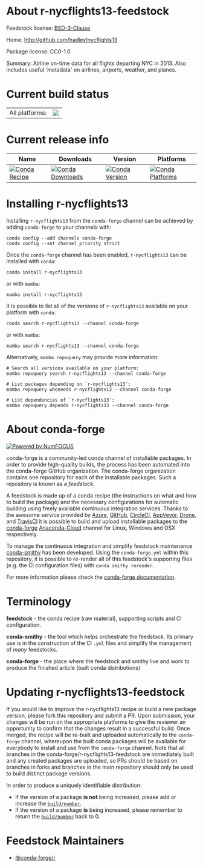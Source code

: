 About r-nycflights13-feedstock
==============================

Feedstock license: [BSD-3-Clause](https://github.com/conda-forge/r-nycflights13-feedstock/blob/main/LICENSE.txt)

Home: http://github.com/hadley/nycflights13

Package license: CC0-1.0

Summary: Airline on-time data for all flights departing NYC in 2013.  Also includes useful 'metadata' on airlines, airports, weather, and planes.

Current build status
====================


<table><tr><td>All platforms:</td>
    <td>
      <a href="https://dev.azure.com/conda-forge/feedstock-builds/_build/latest?definitionId=4269&branchName=main">
        <img src="https://dev.azure.com/conda-forge/feedstock-builds/_apis/build/status/r-nycflights13-feedstock?branchName=main">
      </a>
    </td>
  </tr>
</table>

Current release info
====================

| Name | Downloads | Version | Platforms |
| --- | --- | --- | --- |
| [![Conda Recipe](https://img.shields.io/badge/recipe-r--nycflights13-green.svg)](https://anaconda.org/conda-forge/r-nycflights13) | [![Conda Downloads](https://img.shields.io/conda/dn/conda-forge/r-nycflights13.svg)](https://anaconda.org/conda-forge/r-nycflights13) | [![Conda Version](https://img.shields.io/conda/vn/conda-forge/r-nycflights13.svg)](https://anaconda.org/conda-forge/r-nycflights13) | [![Conda Platforms](https://img.shields.io/conda/pn/conda-forge/r-nycflights13.svg)](https://anaconda.org/conda-forge/r-nycflights13) |

Installing r-nycflights13
=========================

Installing `r-nycflights13` from the `conda-forge` channel can be achieved by adding `conda-forge` to your channels with:

```
conda config --add channels conda-forge
conda config --set channel_priority strict
```

Once the `conda-forge` channel has been enabled, `r-nycflights13` can be installed with `conda`:

```
conda install r-nycflights13
```

or with `mamba`:

```
mamba install r-nycflights13
```

It is possible to list all of the versions of `r-nycflights13` available on your platform with `conda`:

```
conda search r-nycflights13 --channel conda-forge
```

or with `mamba`:

```
mamba search r-nycflights13 --channel conda-forge
```

Alternatively, `mamba repoquery` may provide more information:

```
# Search all versions available on your platform:
mamba repoquery search r-nycflights13 --channel conda-forge

# List packages depending on `r-nycflights13`:
mamba repoquery whoneeds r-nycflights13 --channel conda-forge

# List dependencies of `r-nycflights13`:
mamba repoquery depends r-nycflights13 --channel conda-forge
```


About conda-forge
=================

[![Powered by
NumFOCUS](https://img.shields.io/badge/powered%20by-NumFOCUS-orange.svg?style=flat&colorA=E1523D&colorB=007D8A)](https://numfocus.org)

conda-forge is a community-led conda channel of installable packages.
In order to provide high-quality builds, the process has been automated into the
conda-forge GitHub organization. The conda-forge organization contains one repository
for each of the installable packages. Such a repository is known as a *feedstock*.

A feedstock is made up of a conda recipe (the instructions on what and how to build
the package) and the necessary configurations for automatic building using freely
available continuous integration services. Thanks to the awesome service provided by
[Azure](https://azure.microsoft.com/en-us/services/devops/), [GitHub](https://github.com/),
[CircleCI](https://circleci.com/), [AppVeyor](https://www.appveyor.com/),
[Drone](https://cloud.drone.io/welcome), and [TravisCI](https://travis-ci.com/)
it is possible to build and upload installable packages to the
[conda-forge](https://anaconda.org/conda-forge) [Anaconda-Cloud](https://anaconda.org/)
channel for Linux, Windows and OSX respectively.

To manage the continuous integration and simplify feedstock maintenance
[conda-smithy](https://github.com/conda-forge/conda-smithy) has been developed.
Using the ``conda-forge.yml`` within this repository, it is possible to re-render all of
this feedstock's supporting files (e.g. the CI configuration files) with ``conda smithy rerender``.

For more information please check the [conda-forge documentation](https://conda-forge.org/docs/).

Terminology
===========

**feedstock** - the conda recipe (raw material), supporting scripts and CI configuration.

**conda-smithy** - the tool which helps orchestrate the feedstock.
                   Its primary use is in the construction of the CI ``.yml`` files
                   and simplify the management of *many* feedstocks.

**conda-forge** - the place where the feedstock and smithy live and work to
                  produce the finished article (built conda distributions)


Updating r-nycflights13-feedstock
=================================

If you would like to improve the r-nycflights13 recipe or build a new
package version, please fork this repository and submit a PR. Upon submission,
your changes will be run on the appropriate platforms to give the reviewer an
opportunity to confirm that the changes result in a successful build. Once
merged, the recipe will be re-built and uploaded automatically to the
`conda-forge` channel, whereupon the built conda packages will be available for
everybody to install and use from the `conda-forge` channel.
Note that all branches in the conda-forge/r-nycflights13-feedstock are
immediately built and any created packages are uploaded, so PRs should be based
on branches in forks and branches in the main repository should only be used to
build distinct package versions.

In order to produce a uniquely identifiable distribution:
 * If the version of a package **is not** being increased, please add or increase
   the [``build/number``](https://docs.conda.io/projects/conda-build/en/latest/resources/define-metadata.html#build-number-and-string).
 * If the version of a package **is** being increased, please remember to return
   the [``build/number``](https://docs.conda.io/projects/conda-build/en/latest/resources/define-metadata.html#build-number-and-string)
   back to 0.

Feedstock Maintainers
=====================

* [@conda-forge/r](https://github.com/conda-forge/r/)

